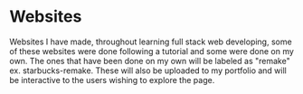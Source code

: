 # Websites

Websites I have made, throughout learning full stack web developing,
some of these websites were done following a tutorial and some were done on my own.
The ones that have been done on my own will be labeled as "remake" ex. starbucks-remake.
These will also be uploaded to my portfolio and will be interactive to the users wishing to
explore the page.
